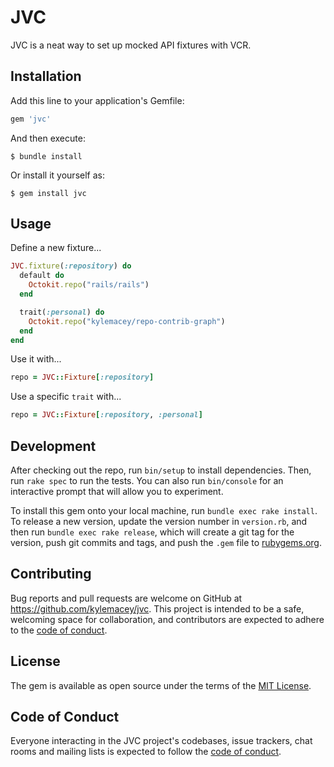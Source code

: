 # JVC

JVC is a neat way to set up mocked API fixtures with VCR.

## Installation

Add this line to your application's Gemfile:

```ruby
gem 'jvc'
```

And then execute:

    $ bundle install

Or install it yourself as:

    $ gem install jvc

## Usage

Define a new fixture...

```ruby
JVC.fixture(:repository) do
  default do
    Octokit.repo("rails/rails")
  end

  trait(:personal) do
    Octokit.repo("kylemacey/repo-contrib-graph")
  end
end
```

Use it with...

```ruby
repo = JVC::Fixture[:repository]
```

Use a specific `trait` with...

```ruby
repo = JVC::Fixture[:repository, :personal]
```

## Development

After checking out the repo, run `bin/setup` to install dependencies. Then, run `rake spec` to run the tests. You can also run `bin/console` for an interactive prompt that will allow you to experiment.

To install this gem onto your local machine, run `bundle exec rake install`. To release a new version, update the version number in `version.rb`, and then run `bundle exec rake release`, which will create a git tag for the version, push git commits and tags, and push the `.gem` file to [rubygems.org](https://rubygems.org).

## Contributing

Bug reports and pull requests are welcome on GitHub at https://github.com/kylemacey/jvc. This project is intended to be a safe, welcoming space for collaboration, and contributors are expected to adhere to the [code of conduct](https://github.com/kylemacey/jvc/blob/master/CODE_OF_CONDUCT.md).


## License

The gem is available as open source under the terms of the [MIT License](https://opensource.org/licenses/MIT).

## Code of Conduct

Everyone interacting in the JVC project's codebases, issue trackers, chat rooms and mailing lists is expected to follow the [code of conduct](https://github.com/kylemacey/jvc/blob/master/CODE_OF_CONDUCT.md).
